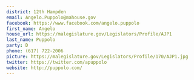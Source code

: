 ```yaml
---
district: 12th Hampden
email: Angelo.Puppolo@mahouse.gov
facebook: https://www.facebook.com/angelo.puppolo
first_name: Angelo
house_url: https://malegislature.gov/Legislators/Profile/AJP1
last_name: Puppolo
party: D
phone: (617) 722-2006
picture: https://malegislature.gov/Legislators/Profile/170/AJP1.jpg
twitter: https://twitter.com/apuppolo
website: http://puppolo.com/
---
```


